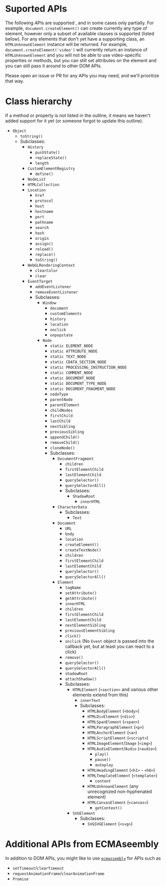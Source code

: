 # Suported APIs

The following APIs are supported , and in some cases only partially. For
example, `document.createElement()` can create currently any type of element,
however only a subset of available classes is supported (listed below). For any
elements that don't yet have a supporting class, an `HTMLUnknownElement`
instance will be returned. For example, `document.createElement('video')` will
currently return an instance of `HTMLUnknownElement` and you will not be able
to use video-specific properties or methods, but you can still set attributes
on the element and you can still pass it around to other DOM APIs.

Please open an issue or PR for any APIs you may need, and we'll prioritize that way.

# Class hierarchy

If a method or property is not listed in the outline, it means we haven't added support for it
yet (or someone forgot to update this outline).

- `Object`
  - `toString()`
  - Subclasses:
    - `History`
      - `pushState()`
      - `replaceState()`
      - `length`
    - `CustomElementRegistry`
      - `define()`
    - `NodeList`
    - `HTMLCollection`
    - `Location`
      - `href`
      - `protocol`
      - `host`
      - `hostname`
      - `port`
      - `pathname`
      - `search`
      - `hash`
      - `origin`
      - `assign()`
      - `reload()`
      - `replace()`
      - `toString()`
    - `WebGLRenderingContext`
      - `clearColor`
      - `clear`
    - `EventTarget`
      - `addEventListener`
      - `removeEventListener`
      - Subclasses:
        - `Window`
          - `document`
          - `customElements`
          - `history`
          - `location`
          - `onclick`
          - `onpopstate`
        - `Node`
          - `static ELEMENT_NODE`
          - `static ATTRIBUTE_NODE`
          - `static TEXT_NODE`
          - `static CDATA_SECTION_NODE`
          - `static PROCESSING_INSTRUCTION_NODE`
          - `static COMMENT_NODE`
          - `static DOCUMENT_NODE`
          - `static DOCUMENT_TYPE_NODE`
          - `static DOCUMENT_FRAGMENT_NODE`
          - `nodeType`
          - `parentNode`
          - `parentElement`
          - `childNodes`
          - `firstChild`
          - `lastChild`
          - `nextSibling`
          - `previousSibling`
          - `appendChild()`
          - `removeChild()`
          - `cloneNode()`
          - Subclasses:
            - `DocumentFragment`
              - `children`
              - `firstElementChild`
              - `lastElementChild`
              - `querySelector()`
              - `querySelectorAll()`
              - Subclasses:
                - `ShadowRoot`
                  - `innerHTML`
            - `CharacterData`
              - Subclasses:
                - `Text`
            - `Document`
              - `URL`
              - `body`
              - `location`
              - `createElement()`
              - `createTextNode()`
              - `children`
              - `firstElementChild`
              - `lastElementChild`
              - `querySelector()`
              - `querySelectorAll()`
            - `Element`
              - `tagName`
              - `setAttribute()`
              - `getAttribute()`
              - `innerHTML`
              - `children`
              - `firstElementChild`
              - `lastElementChild`
              - `nextElementSibling`
              - `previousElementSibling`
              - `click()`
              - `onclick` (No `Event` object is passed into the callback yet, but at least you can react to a click)
              - `remove()`
              - `querySelector()`
              - `querySelectorAll()`
              - `shadowRoot`
              - `attachShadow()`
              - Subclasses:
                - `HTMLElement` (`<section>` and various other elements extend from this)
                  - `innerText`
                  - Subclasses:
                    - `HTMLBodyElement` (`<body>`)
                    - `HTMLDivElement` (`<div>`)
                    - `HTMLSpanElement` (`<span>`)
                    - `HTMLParagraphElement` (`<p>`)
                    - `HTMLAnchorElement` (`<a>`)
                    - `HTMLScriptElement` (`<script>`)
                    - `HTMLImageElement`/`Image` (`<img>`)
                    - `HTMLAudioElement`/`Audio` (`<audio>`)
                      - `play()`
                      - `pause()`
                      - `autoplay`
                    - `HTMLHeadingElement` (`<h1>` - `<h6>`)
                    - `HTMLTemplateElement` (`<template>`)
                      - `content`
                    - `HTMLUnknownElement` (any unrecognized non-hyphenated element)
                    - `HTMLCanvasElement` (`<canvas>`)
                      - `getContext()`
                - `SVGElement`
                  - Subclasses:
                    - `SVGSVGElement` (`<svg>`)

# Additional APIs from ECMAseembly

In addition to DOM APIs, you might like to use [`ecmassembly`](https://github.com/aspkg/ecmassembly) for APIs such as

- `setTimeout`/`clearTimeout`
- `requestAnimationFrame`/`clearAnimationFrame`
- `Promise`
